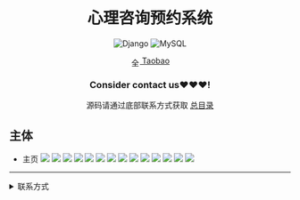 
<div align="center">
  <h1>心理咨询预约系统</h1>

![Django](https://img.shields.io/badge/Django-3.x-green.svg?style=for-the-badge&logo=flask&logoColor=white&style=plastic)
![MySQL](https://img.shields.io/badge/MySQL-4479A1.svg?style=for-the-badge&logo=mysql&logoColor=white&style=plastic)

<img src="https://www.taobao.com/favicon.ico" alt="全球 Web 图标" role="presentation" data-bm="45" width="17" height="17" align="center" ><a href='https://shop230447850.taobao.com/' > Taobao</a></img>
  ### **Consider contact us❤️❤️❤️!**
</div>

<div align="center">

源码请通过底部联系方式获取 [总目录](https://gitee.com/k54kdk/k54kdk/#djangomysql系统展示)

</div>

## 主体
- 主页
![](https://gitee.com/k54kdk/result_display/raw/master/src/心理咨询预约系统/1.png)
![](https://gitee.com/k54kdk/result_display/raw/master/src/心理咨询预约系统/2-1.png)
![](https://gitee.com/k54kdk/result_display/raw/master/src/心理咨询预约系统/2-2.png)
![](https://gitee.com/k54kdk/result_display/raw/master/src/心理咨询预约系统/2-3.png)
![](https://gitee.com/k54kdk/result_display/raw/master/src/心理咨询预约系统/3.png)
![](https://gitee.com/k54kdk/result_display/raw/master/src/心理咨询预约系统/3-1.png)
![](https://gitee.com/k54kdk/result_display/raw/master/src/心理咨询预约系统/4.png)
![](https://gitee.com/k54kdk/result_display/raw/master/src/心理咨询预约系统/4-1.png)
![](https://gitee.com/k54kdk/result_display/raw/master/src/心理咨询预约系统/5.png)
![](https://gitee.com/k54kdk/result_display/raw/master/src/心理咨询预约系统/6.png)
![](https://gitee.com/k54kdk/result_display/raw/master/src/心理咨询预约系统/6-1.png)
![](https://gitee.com/k54kdk/result_display/raw/master/src/心理咨询预约系统/7.png)
![](https://gitee.com/k54kdk/result_display/raw/master/src/心理咨询预约系统/7-1.png)
![](https://gitee.com/k54kdk/result_display/raw/master/src/心理咨询预约系统/数据库展示.png)

***
<details>
<summary> 联系方式</summary>
<html>
    <div align="center">
        <table align="center" >
            <tr>
                <td>
                    <img src="https://gitee.com/k54kdk/result_display/raw/master/src/联系二维码/微信好友.jpg" height=350/>
                </td>
                <td>
                    <img src="https://gitee.com/k54kdk/result_display/raw/master/src/联系二维码/QQ好友.jpg" height=350/>
                </td>
            </tr>
        </table>
    </div>
</html>
<details>
<summary> 联系方式</summary>
<html>
    <div align="center">
        <table align="center" >
            <tr>
                <td>
                    <img src="https://gitee.com/k54kdk/result_display/raw/master/src/联系二维码/微信好友.jpg" height=350/>
                </td>
                <td>
                    <img src="https://gitee.com/k54kdk/result_display/raw/master/src/联系二维码/QQ好友.jpg" height=350/>
                </td>
            </tr>
        </table>
    </div>
</html>
